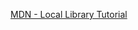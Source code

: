 [MDN - Local Library Tutorial](https://developer.mozilla.org/en-US/docs/Learn/Server-side/Express_Nodejs/Tutorial_local_library_website)